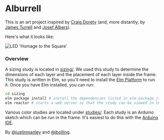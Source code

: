 Alburrell
=========

This is an art project inspired by [Craig Dorety](http://craigdorety.com/) (and, more distantly, by [James Turrell](http://jamesturrell.com/) and [Josef Albers](https://en.wikipedia.org/wiki/Josef_Albers)).

Here's what it looks like:

![LED 'Homage to the Square'](https://pbs.twimg.com/media/CjJm2tRUgAAJ6HT.jpg:large)

### Overview

A sizing study is located in [sizing/](./sizing). We used this study to determine the dimensions of each layer
and the placement of each layer inside the frame. This study is written in Elm, so you'll need to install the
[Elm Platform](https://github.com/elm-lang/elm-platform) to run it. Once you have Elm installed, you can run:

```bash
cd sizing
elm package install # install the dependencies listed in elm-package.json
elm reactor # starts a web server so that the study can be viewed in the browser
```

Various color studies are located under [studies/](./studies). Each study is an Arduino sketch which can be
run in the frame. It's easiest to do this with the [Arduino IDE](https://www.arduino.cc/en/Main/Software).

By [@justinmanley](https://github.com/justinmanley) and [@jbolling](https://github.com/jbolling).
